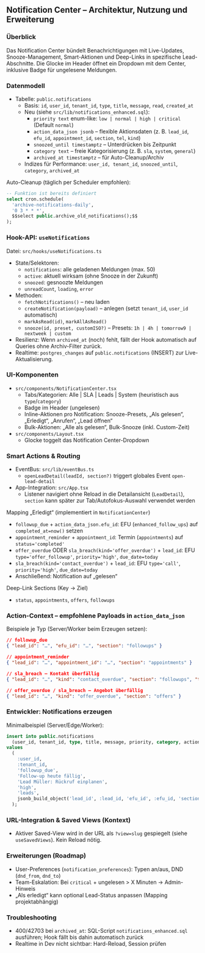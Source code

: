 ## Notification Center – Architektur, Nutzung und Erweiterung

### Überblick
Das Notification Center bündelt Benachrichtigungen mit Live-Updates, Snooze-Management, Smart-Aktionen und Deep-Links in spezifische Lead-Abschnitte. Die Glocke im Header öffnet ein Dropdown mit dem Center, inklusive Badge für ungelesene Meldungen.

### Datenmodell
- Tabelle: `public.notifications`
  - Basis: `id`, `user_id`, `tenant_id`, `type`, `title`, `message`, `read`, `created_at`
  - Neu (siehe `src/lib/notifications_enhanced.sql`):
    - `priority text` enum-like: `low | normal | high | critical` (Default `normal`)
    - `action_data_json jsonb` – flexible Aktionsdaten (z. B. `lead_id`, `efu_id`, `appointment_id`, `section`, `tel`, `kind`)
    - `snoozed_until timestamptz` – Unterdrücken bis Zeitpunkt
    - `category text` – freie Kategorisierung (z. B. `sla`, `system`, `general`)
    - `archived_at timestamptz` – für Auto-Cleanup/Archiv
  - Indizes für Performance: `user_id, tenant_id`, `snoozed_until`, `category`, `archived_at`

Auto-Cleanup (täglich per Scheduler empfohlen):
```sql
-- Funktion ist bereits definiert
select cron.schedule(
  'archive-notifications-daily',
  '0 3 * * *',
  $$select public.archive_old_notifications();$$
);
```

### Hook-API: `useNotifications`
Datei: `src/hooks/useNotifications.ts`
- State/Selektoren:
  - `notifications`: alle geladenen Meldungen (max. 50)
  - `active`: aktuell wirksam (ohne Snooze in der Zukunft)
  - `snoozed`: gesnoozte Meldungen
  - `unreadCount`, `loading`, `error`
- Methoden:
  - `fetchNotifications()` – neu laden
  - `createNotification(payload)` – anlegen (setzt `tenant_id`, `user_id` automatisch)
  - `markAsRead(id)`, `markAllAsRead()`
  - `snooze(id, preset, customISO?)` – Presets: `1h | 4h | tomorrow9 | nextweek | custom`
- Resilienz: Wenn `archived_at` (noch) fehlt, fällt der Hook automatisch auf Queries ohne Archiv-Filter zurück.
- Realtime: `postgres_changes` auf `public.notifications` (INSERT) zur Live-Aktualisierung.

### UI-Komponenten
- `src/components/NotificationCenter.tsx`
  - Tabs/Kategorien: Alle | SLA | Leads | System (heuristisch aus `type`/`category`)
  - Badge im Header (ungelesen)
  - Inline-Aktionen pro Notification: Snooze-Presets, „Als gelesen“, „Erledigt“, „Anrufen“, „Lead öffnen“
  - Bulk-Aktionen: „Alle als gelesen“, Bulk-Snooze (inkl. Custom-Zeit)
- `src/components/Layout.tsx`
  - Glocke toggelt das Notification Center-Dropdown

### Smart Actions & Routing
- EventBus: `src/lib/eventBus.ts`
  - `openLeadDetail(leadId, section?)` triggert globales Event `open-lead-detail`
- App-Integration: `src/App.tsx`
  - Listener navigiert ohne Reload in die Detailansicht (`LeadDetail`), `section` kann später zur Tab/Autofokus-Auswahl verwendet werden

Mapping „Erledigt“ (implementiert in `NotificationCenter`)
- `followup_due` + `action_data_json.efu_id`: EFU (`enhanced_follow_ups`) auf `completed_at=now()` setzen
- `appointment_reminder` + `appointment_id`: Termin (`appointments`) auf `status='completed'`
- `offer_overdue` ODER `sla_breach(kind='offer_overdue')` + `lead_id`: EFU `type='offer_followup'`, `priority='high'`, `due_date=today`
- `sla_breach(kind='contact_overdue')` + `lead_id`: EFU `type='call'`, `priority='high'`, `due_date=today`
- Anschließend: Notification auf „gelesen“

Deep-Link Sections (Key → Ziel)
- `status`, `appointments`, `offers`, `followups`

### Action-Context – empfohlene Payloads in `action_data_json`
Beispiele je Typ (Server/Worker beim Erzeugen setzen):
```json
// followup_due
{ "lead_id": "…", "efu_id": "…", "section": "followups" }

// appointment_reminder
{ "lead_id": "…", "appointment_id": "…", "section": "appointments" }

// sla_breach – Kontakt überfällig
{ "lead_id": "…", "kind": "contact_overdue", "section": "followups", "tel": "tel:+43…" }

// offer_overdue / sla_breach – Angebot überfällig
{ "lead_id": "…", "kind": "offer_overdue", "section": "offers" }
```

### Entwickler: Notifications erzeugen
Minimalbeispiel (Server/Edge/Worker):
```sql
insert into public.notifications
  (user_id, tenant_id, type, title, message, priority, category, action_data_json)
values
  (
    :user_id,
    :tenant_id,
    'followup_due',
    'Follow-up heute fällig',
    'Lead Müller: Rückruf einplanen',
    'high',
    'leads',
    jsonb_build_object('lead_id', :lead_id, 'efu_id', :efu_id, 'section', 'followups')
  );
```

### URL-Integration & Saved Views (Kontext)
- Aktiver Saved-View wird in der URL als `?view=slug` gespiegelt (siehe `useSavedViews`). Kein Reload nötig.

### Erweiterungen (Roadmap)
- User-Preferences (`notification_preferences`): Typen an/aus, DND (`dnd_from`, `dnd_to`)
- Team-Eskalation: Bei `critical` + ungelesen > X Minuten → Admin-Hinweis
- „Als erledigt“ kann optional Lead-Status anpassen (Mapping projektabhängig)

### Troubleshooting
- 400/42703 bei `archived_at`: SQL-Script `notifications_enhanced.sql` ausführen; Hook fällt bis dahin automatisch zurück
- Realtime in Dev nicht sichtbar: Hard-Reload, Session prüfen


